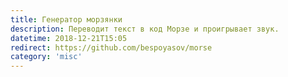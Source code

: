 ```yaml
---
title: Генератор морзянки
description: Переводит текст в код Морзе и проигрывает звук.
datetime: 2018-12-21T15:05
redirect: https://github.com/bespoyasov/morse
category: 'misc'
---
```


